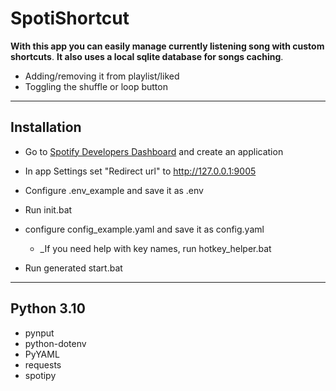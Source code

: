 # SpotiShortcut

**With this app you can easily manage currently listening song with custom shortcuts**.
**It also uses a local sqlite database for songs caching**.

- Adding/removing it from playlist/liked
- Toggling the shuffle or loop button

---

## Installation

- Go to [Spotify Developers Dashboard](https://developer.spotify.com/dashboard/) and create an application

- In app Settings set "Redirect url" to <http://127.0.0.1:9005>
- Configure .env_example and save it as .env
- Run init.bat
- configure config_example.yaml and save it as config.yaml
  - _If you need help with key names, run hotkey_helper.bat
- Run generated start.bat

---

## Python 3.10

- pynput
- python-dotenv
- PyYAML
- requests
- spotipy
